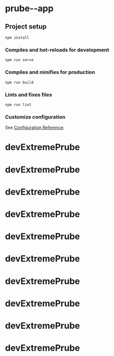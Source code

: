 # prube--app

## Project setup
```
npm install
```

### Compiles and hot-reloads for development
```
npm run serve
```

### Compiles and minifies for production
```
npm run build
```

### Lints and fixes files
```
npm run lint
```

### Customize configuration
See [Configuration Reference](https://cli.vuejs.org/config/).
# devExtremePrube
# devExtremePrube
# devExtremePrube
# devExtremePrube
# devExtremePrube
# devExtremePrube
# devExtremePrube
# devExtremePrube
# devExtremePrube
# devExtremePrube
